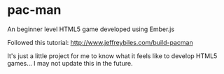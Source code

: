 # pac-man
An beginner level HTML5 game developed using Ember.js

Followed this tutorial: http://www.jeffreybiles.com/build-pacman

It's just a little project for me to know what it feels like to develop HTML5 games...
I may not update this in the future.
